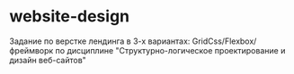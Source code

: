 # website-design
Задание по верстке лендинга в 3-х вариантах: GridCss/Flexbox/фреймворк по дисциплине "Структурно-логическое проектирование и дизайн веб-сайтов"
